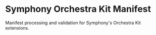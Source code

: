 # Symphony Orchestra Kit Manifest

Manifest processing and validation for Symphony's Orchestra Kit extensions.